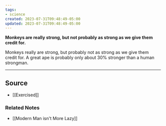 ```yaml
---
tags:
- science
created: 2023-07-31T09:48:49-05:00
updated: 2023-07-31T09:48:49-05:00
---
```

**Monkeys are really strong, but not probably as strong as we give them credit for.**

Monkeys really are strong, but probably not as strong as we give them credit for. A great ape is probably only about 30% stronger than a human strongman.

---

## Source
- [[Exercised]]

### Related Notes
- [[Modern Man isn't More Lazy]]